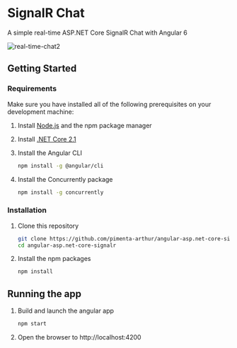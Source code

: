 # SignalR Chat

A simple real-time ASP.NET Core SignalR Chat with Angular 6

![real-time-chat2](https://user-images.githubusercontent.com/17882425/45881896-e3cc1100-bd82-11e8-8038-b8f5a446491f.gif)

## Getting Started

### Requirements

Make sure you have installed all of the following prerequisites on your development machine:

1. Install [Node.js](https://nodejs.org/en/) and the npm package manager
2. Install [.NET Core 2.1](https://www.microsoft.com/net/download)
3. Install the Angular CLI

    ```bash
    npm install -g @angular/cli
    ```
    
4. Install the Concurrently package

    ```bash
    npm install -g concurrently
    ```

### Installation
1. Clone this repository

    ```bash
    git clone https://github.com/pimenta-arthur/angular-asp.net-core-signalr.git
    cd angular-asp.net-core-signalr
    ```

1. Install the npm packages

    ```bash
    npm install
    ```

## Running the app

1. Build and launch the angular app

    ``` bash
    npm start
    ```

2. Open the browser to http://localhost:4200
